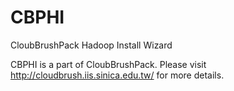 CBPHI
=====

CloubBrushPack Hadoop Install Wizard

CBPHI is a part of CloubBrushPack. Please visit http://cloudbrush.iis.sinica.edu.tw/ for more details.
